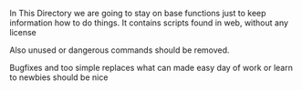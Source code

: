 In This Directory we are going to stay on base functions just to keep information how to do things.
It contains scripts found in web, without any license

Also unused or dangerous commands should be removed.

Bugfixes and too simple replaces what can made easy day of work or learn to newbies should be nice
